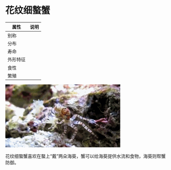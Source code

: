 # 花纹细螯蟹

|属性|说明|
| ---- | ---- |
| 别称||
| 分布||
| 寿命||
| 外形特征||
| 食性||
| 繁殖||

![](01.gif)

花纹细螯蟹喜欢在螯上“戴”两朵海葵，蟹可以给海葵提供水流和食物，海葵则帮蟹防御。